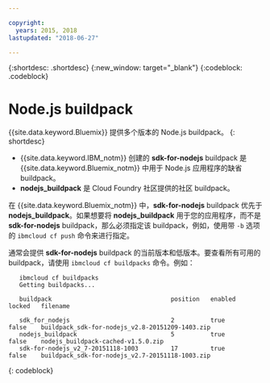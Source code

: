 ```yaml
---

copyright:
  years: 2015, 2018
lastupdated: "2018-06-27"

---
```


{:shortdesc: .shortdesc}
{:new_window: target="_blank"}
{:codeblock: .codeblock}

# Node.js buildpack

{{site.data.keyword.Bluemix}} 提供多个版本的 Node.js buildpack。
{: shortdesc}

* {{site.data.keyword.IBM_notm}} 创建的 **sdk-for-nodejs** buildpack 是 {{site.data.keyword.Bluemix_notm}} 中用于 Node.js 应用程序的缺省 buildpack。
* **nodejs_buildpack** 是 Cloud Foundry 社区提供的社区 buildpack。

在 {{site.data.keyword.Bluemix_notm}} 中，**sdk-for-nodejs** buildpack 优先于 **nodejs_buildpack**。如果想要将 **nodejs_buildpack** 用于您的应用程序，而不是 **sdk-for-nodejs** buildpack，那么必须指定该 buildpack，例如，使用带 `-b` 选项的 `ibmcloud cf push` 命令来进行指定。

通常会提供 **sdk-for-nodejs** buildpack 的当前版本和低版本。要查看所有可用的 buildpack，请使用 `ibmcloud cf buildpacks` 命令。例如：

```
   ibmcloud cf buildpacks
   Getting buildpacks...

   buildpack                                 position   enabled   locked   filename   

   sdk_for_nodejs                            2          true      false    buildpack_sdk-for-nodejs_v2.8-20151209-1403.zip   
   nodejs_buildpack                          5          true      false    nodejs_buildpack-cached-v1.5.0.zip   
   sdk-for-nodejs_v2_7-20151118-1003         17         true      false    buildpack_sdk-for-nodejs_v2.7-20151118-1003.zip
```
{: codeblock}
